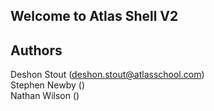 ## Welcome to Atlas Shell V2

## Authors

Deshon Stout (deshon.stout@atlasschool.com)  
Stephen Newby ()  
Nathan Wilson ()  